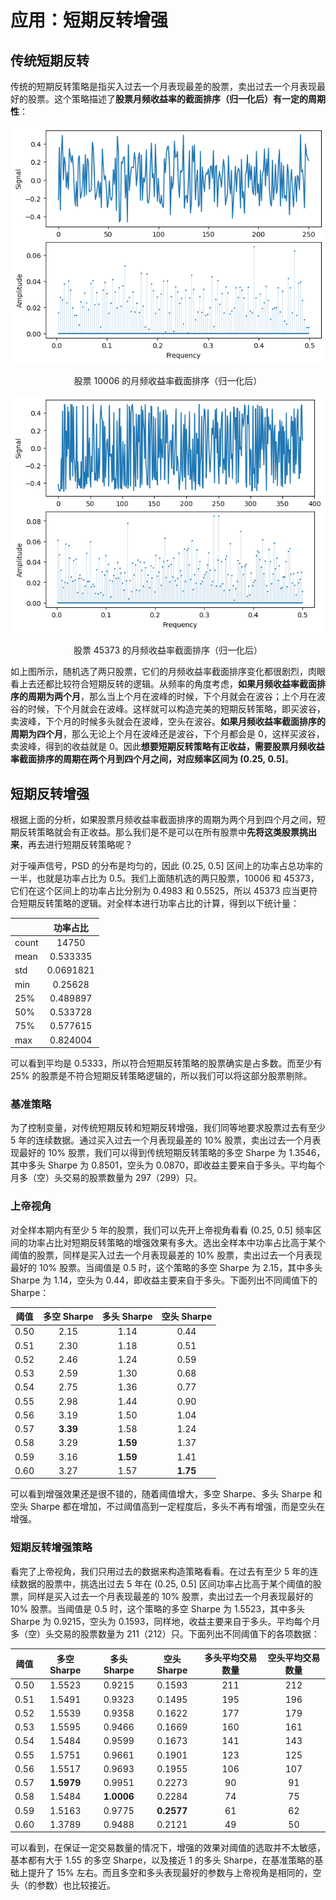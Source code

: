 # 应用：短期反转增强

## 传统短期反转

传统的短期反转策略是指买入过去一个月表现最差的股票，卖出过去一个月表现最好的股票。这个策略描述了**股票月频收益率的截面排序（归一化后）有一定的周期性**：

<div align='center'>

![](image/2024-06-27-11-27-06.png)

股票 10006 的月频收益率截面排序（归一化后）
</div align='center'>

<div align='center'>

![](image/2024-06-27-11-30-06.png)

股票 45373 的月频收益率截面排序（归一化后）
</div align='center'>

如上图所示，随机选了两只股票，它们的月频收益率截面排序变化都很剧烈，肉眼看上去还都比较符合短期反转的逻辑。从频率的角度考虑，**如果月频收益率截面排序的周期为两个月**，那么当上个月在波峰的时候，下个月就会在波谷；上个月在波谷的时候，下个月就会在波峰。这样就可以构造完美的短期反转策略，即买波谷，卖波峰，下个月的时候多头就会在波峰，空头在波谷。**如果月频收益率截面排序的周期为四个月**，那么无论上个月在波峰还是波谷，下个月都会是 $0$，这样买波谷，卖波峰，得到的收益就是 $0$。因此<strong>想要短期反转策略有正收益，需要股票月频收益率截面排序的周期在两个月到四个月之间，对应频率区间为 $(0.25,\ 0.5]$</strong>。

## 短期反转增强

根据上面的分析，如果股票月频收益率截面排序的周期为两个月到四个月之间，短期反转策略就会有正收益。那么我们是不是可以在所有股票中**先将这类股票挑出来**，再去进行短期反转策略呢？

对于噪声信号，PSD 的分布是均匀的，因此 $(0.25,\ 0.5]$ 区间上的功率占总功率的一半，也就是功率占比为 $0.5$。我们上面随机选的两只股票，10006 和 45373，它们在这个区间上的功率占比分别为 $0.4983$ 和 $0.5525$，所以 45373 应当更符合短期反转策略的逻辑。对全样本进行功率占比的计算，得到以下统计量：

<div class='centertable'>

|       | 功率占比  |
| :---- | :-------: |
| count |   14750   |
| mean  | 0.533335  |
| std   | 0.0691821 |
| min   |  0.25628  |
| 25%   | 0.489897  |
| 50%   | 0.533728  |
| 75%   | 0.577615  |
| max   | 0.824004  |
</div class='centertable'>

可以看到平均是 $0.5333$，所以符合短期反转策略的股票确实是占多数。而至少有 25\% 的股票是不符合短期反转策略逻辑的，所以我们可以将这部分股票剔除。

### 基准策略

为了控制变量，对传统短期反转和短期反转增强，我们同等地要求股票过去有至少 5 年的连续数据。通过买入过去一个月表现最差的 10\% 股票，卖出过去一个月表现最好的 10\% 股票，我们可以得到传统短期反转策略的多空 Sharpe 为 $1.3546$，其中多头 Sharpe 为 $0.8501$，空头为 $0.0870$，即收益主要来自于多头。平均每个月多（空）头交易的股票数量为 297（299）只。

### 上帝视角

对全样本期内有至少 5 年的股票，我们可以先开上帝视角看看 $(0.25,\ 0.5]$ 频率区间的功率占比对短期反转策略的增强效果有多大。选出全样本中功率占比高于某个阈值的股票，同样是买入过去一个月表现最差的 10\% 股票，卖出过去一个月表现最好的 10\% 股票。当阈值是 $0.5$ 时，这个策略的多空 Sharpe 为 $2.15$，其中多头 Sharpe 为 $1.14$，空头为 $0.44$，即收益主要来自于多头。下面列出不同阈值下的 Sharpe：

<div class='centertable'>

| 阈值  | 多空 Sharpe | 多头 Sharpe | 空头 Sharpe |
| :---: | :---------: | :---------: | :---------: |
| 0.50  |    2.15     |    1.14     |    0.44     |
| 0.51  |    2.30     |    1.18     |    0.51     |
| 0.52  |    2.46     |    1.24     |    0.59     |
| 0.53  |    2.59     |    1.30     |    0.68     |
| 0.54  |    2.75     |    1.36     |    0.77     |
| 0.55  |    2.98     |    1.44     |    0.90     |
| 0.56  |    3.19     |    1.50     |    1.04     |
| 0.57  |  **3.39**   |    1.58     |    1.24     |
| 0.58  |    3.29     |  **1.59**   |    1.37     |
| 0.59  |    3.16     |  **1.59**   |    1.41     |
| 0.60  |    3.27     |    1.57     |  **1.75**   |
</div class='centertable'>

可以看到增强效果还是很不错的，随着阈值增大，多空 Sharpe、多头 Sharpe 和空头 Sharpe 都在增加，不过阈值高到一定程度后，多头不再有增强，而是空头在增强。

### 短期反转增强策略

看完了上帝视角，我们只用过去的数据来构造策略看看。在过去有至少 5 年的连续数据的股票中，挑选出过去 5 年在 $(0.25,\ 0.5]$ 区间功率占比高于某个阈值的股票，同样是买入过去一个月表现最差的 10\% 股票，卖出过去一个月表现最好的 10\% 股票。当阈值是 $0.5$ 时，这个策略的多空 Sharpe 为 $1.5523$，其中多头 Sharpe 为 $0.9215$，空头为 $0.1593$，同样地，收益主要来自于多头。平均每个月多（空）头交易的股票数量为 211（212）只。下面列出不同阈值下的各项数据：

<div class='centertable'>

| 阈值  | 多空 Sharpe | 多头 Sharpe | 空头 Sharpe | 多头平均交易数量 | 空头平均交易数量 |
| :---: | :---------: | :---------: | :---------: | :--------------: | :--------------: |
| 0.50  |   1.5523    |   0.9215    |   0.1593    |       211        |       212        |
| 0.51  |   1.5491    |   0.9323    |   0.1495    |       195        |       196        |
| 0.52  |   1.5539    |   0.9358    |   0.1622    |       177        |       179        |
| 0.53  |   1.5595    |   0.9466    |   0.1669    |       160        |       161        |
| 0.54  |   1.5484    |   0.9599    |   0.1673    |       141        |       143        |
| 0.55  |   1.5751    |   0.9661    |   0.1901    |       123        |       125        |
| 0.56  |   1.5517    |   0.9693    |   0.1955    |       106        |       107        |
| 0.57  | **1.5979**  |   0.9951    |   0.2273    |        90        |        91        |
| 0.58  |   1.5484    | **1.0006**  |   0.2284    |        74        |        75        |
| 0.59  |   1.5163    |   0.9775    | **0.2577**  |        61        |        62        |
| 0.60  |   1.3789    |   0.9488    |   0.2121    |        49        |        50        |
</div class='centertable'>

可以看到，在保证一定交易数量的情况下，增强的效果对阈值的选取并不太敏感，基本都有大于 $1.55$ 的多空 Sharpe，以及接近 $1$ 的多头 Sharpe，在基准策略的基础上提升了 15\% 左右。而且多空和多头表现最好的参数与上帝视角是相同的，空头（的参数）也比较接近。